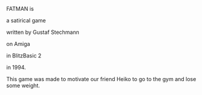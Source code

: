 FATMAN is 

a satirical game

written by Gustaf Stechmann

on Amiga

in BlitzBasic 2

in 1994.

This game was made to motivate our friend Heiko to go to the gym and lose some weight.
